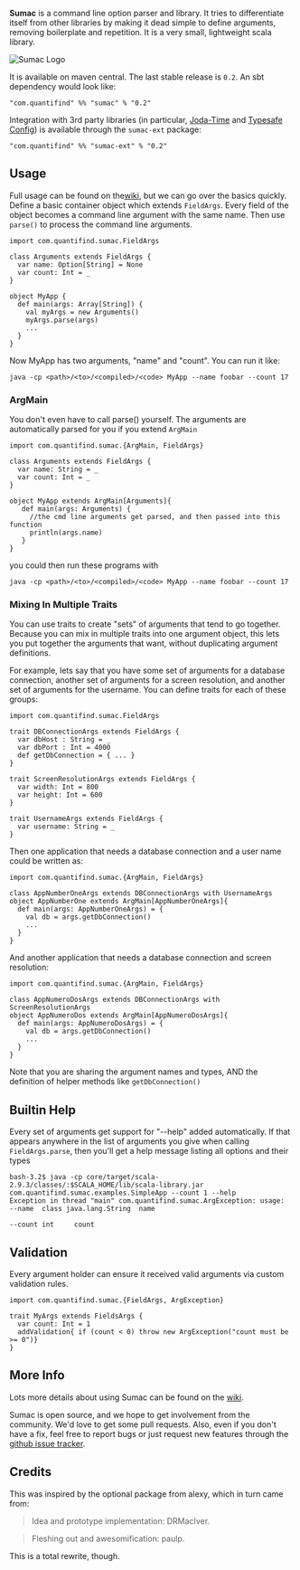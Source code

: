 **Sumac** is a command line option parser and library.  It tries
to differentiate itself from other libraries by making it dead
simple to define arguments, removing boilerplate and repetition.  It
is a very small, lightweight scala library.

![Sumac Logo](https://raw.github.com/quantifind/Sumac/master/logo/Sumac.png)

It is available on maven central.  The last stable release is `0.2`.  An sbt dependency would look like:

    "com.quantifind" %% "sumac" % "0.2"

Integration with 3rd party libraries (in particular, [Joda-Time](http://www.joda.org/joda-time/) and [Typesafe Config](https://github.com/typesafehub/config))
is available through the `sumac-ext` package:

    "com.quantifind" %% "sumac-ext" % "0.2"

## Usage

Full usage can be found on the[wiki](https://github.com/quantifind/Sumac/wiki), but we can go over the basics quickly.
Define a basic container object which extends `FieldArgs`.  Every field of the object
becomes a command line argument with the same name.  Then use `parse()` to process the command line arguments.

    import com.quantifind.sumac.FieldArgs

    class Arguments extends FieldArgs {
      var name: Option[String] = None
      var count: Int = _
    }

    object MyApp {
      def main(args: Array[String]) {
        val myArgs = new Arguments()
        myArgs.parse(args)
        ...
      }
    }

Now MyApp has two arguments, "name" and "count".  You can run it like:

    java -cp <path>/<to>/<compiled>/<code> MyApp --name foobar --count 17


### ArgMain

You don't even have to call parse() yourself.  The arguments are automatically parsed for you
if you extend `ArgMain`

    import com.quantifind.sumac.{ArgMain, FieldArgs}

    class Arguments extends FieldArgs {
      var name: String = _
      var count: Int = _
    }

    object MyApp extends ArgMain[Arguments]{
       def main(args: Arguments) {
         //the cmd line arguments get parsed, and then passed into this function
         println(args.name)
       }
    }

you could then run these programs with

    java -cp <path>/<to>/<compiled>/<code> MyApp --name foobar --count 17

### Mixing In Multiple Traits

You can use traits to create "sets" of arguments that tend to go together.  Because you can mix in multiple traits into
one argument object, this lets you put together the arguments that want, without duplicating argument definitions.

For example, lets say that you have some set of arguments for a database connection, another set of arguments for a
screen resolution, and another set of arguments for the username.  You can define traits for each of these groups:

    import com.quantifind.sumac.FieldArgs

    trait DBConnectionArgs extends FieldArgs {
      var dbHost : String = _
      var dbPort : Int = 4000
      def getDbConnection = { ... }
    }

    trait ScreenResolutionArgs extends FieldArgs {
      var width: Int = 800
      var height: Int = 600
    }

    trait UsernameArgs extends FieldArgs {
      var username: String = _
    }

Then one application that needs a database connection and a user name could be written as:

    import com.quantifind.sumac.{ArgMain, FieldArgs}

    class AppNumberOneArgs extends DBConnectionArgs with UsernameArgs
    object AppNumberOne extends ArgMain[AppNumberOneArgs]{
      def main(args: AppNumberOneArgs) = {
        val db = args.getDbConnection()
        ...
      }
    }

And another application that needs a database connection and screen resolution:

    import com.quantifind.sumac.{ArgMain, FieldArgs}

    class AppNumeroDosArgs extends DBConnectionArgs with ScreenResolutionArgs
    object AppNumeroDos extends ArgMain[AppNumeroDosArgs]{
      def main(args: AppNumeroDosArgs) = {
        val db = args.getDbConnection()
        ...
      }
    }

Note that you are sharing the argument names and types, AND the definition of helper methods like `getDbConnection()`

## Builtin Help

Every set of arguments get support for "--help" added automatically.  If that appears anywhere in the list of arguments
you give when calling `FieldArgs.parse`, then you'll get a help message listing all options and their types

    bash-3.2$ java -cp core/target/scala-2.9.3/classes/:$SCALA_HOME/lib/scala-library.jar com.quantifind.sumac.examples.SimpleApp --count 1 --help
    Exception in thread "main" com.quantifind.sumac.ArgException: usage:
    --name  class java.lang.String  name

    --count int     count

## Validation

Every argument holder can ensure it received valid arguments via custom validation rules.

    import com.quantifind.sumac.{FieldArgs, ArgException}

    trait MyArgs extends FieldsArgs {
      var count: Int = 1
      addValidation{ if (count < 0) throw new ArgException("count must be >= 0")}
    }

## More Info

Lots more details about using Sumac can be found on the [wiki](https://github.com/quantifind/Sumac/wiki).  

Sumac is open source, and we hope to get involvement from the community.  We'd love to get some pull requests.  Also, even if you don't
have a fix, feel free to report bugs or just request new features through the [github issue tracker](https://github.com/quantifind/Sumac/issues?state=open).

## Credits

This was inspired by the optional package from alexy, which in turn came from:

>Idea and prototype implementation: DRMacIver.

>Fleshing out and awesomification: paulp.

This is a total rewrite, though.
